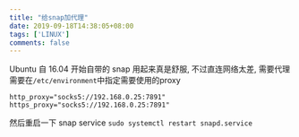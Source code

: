```yaml
---
title: "给snap加代理"
date: 2019-09-18T14:38:05+08:00
tags: ['LINUX']
comments: false
---
```


Ubuntu 自 16.04 开始自带的 snap 用起来真是舒服, 不过直连网络太差, 需要代理
需要在`/etc/environment`中指定需要使用的proxy
```shell
http_proxy="socks5://192.168.0.25:7891"
https_proxy="socks5://192.168.0.25:7891"
```
然后重启一下 snap service
`sudo systemctl restart snapd.service`

